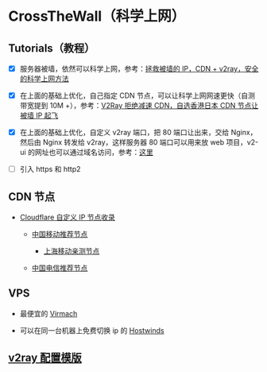 # CrossTheWall（科学上网）

## Tutorials（教程）

- [x] 服务器被墙，依然可以科学上网，参考：[拯救被墙的 IP，CDN + v2ray，安全的科学上网方法](https://blog.sprov.xyz/2019/03/11/cdn-v2ray-safe-proxy/)

- [x] 在上面的基础上优化，自己指定 CDN 节点，可以让科学上网网速更快（自测带宽提到 10M +），参考：[V2Ray 拒绝减速 CDN，自选香港日本 CDN 节点让被墙 IP 起飞](https://www.youtube.com/playlist?list=PLEr-upeZHUno1NzE6XpjlVpTCkfdRZS05)

- [x] 在上面的基础上优化，自定义 v2ray 端口，把 80 端口让出来，交给 Nginx，然后由 Nginx 转发给 v2ray，这样服务器 80 端口可以用来放 web 项目，v2-ui 的网址也可以通过域名访问，参考：[这里](./v2ray/v2ray-nginx.md)

- [ ] 引入 https 和 http2

## CDN 节点

- [Cloudflare 自定义 IP 节点收录](https://ofvps.com/201907510)

  - [中国移动推荐节点](./cloudflareNodes/chinaMobile.txt)

    - [上海移动亲测节点](./cloudflareNodes/chinaMobile-shangHai-tested.txt)

  - [中国电信推荐节点](./cloudflareNodes/chinaTelecom.txt)

## VPS

- 最便宜的 [Virmach](https://billing.virmach.com/cart.php?gid=18)

- 可以在同一台机器上免费切换 ip 的 [Hostwinds](https://www.hostwinds.com/vps/unmanaged-linux)

## [v2ray 配置模版](https://github.com/veekxt/v2ray-template)
